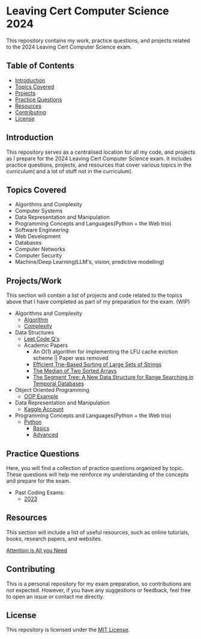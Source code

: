 # Leaving Cert Computer Science 2024

This repository contains my work, practice questions, and projects related to the 2024 Leaving Cert Computer Science exam.

## Table of Contents

- [Introduction](#introduction)
- [Topics Covered](#topics-covered)
- [Projects](#projects)
- [Practice Questions](#practice-questions)
- [Resources](#resources)
- [Contributing](#contributing)
- [License](#license)

## Introduction

This repository serves as a centralised location for all my code, and projects as I prepare for the 2024 Leaving Cert Computer Science exam. It includes practice questions, projects, and resources that cover various topics in the curriculum( and a lot of stuff not in the curriculum).

## Topics Covered

- Algorithms and Complexity
- Computer Systems
- Data Representation and Manipulation
- Programming Concepts and Languages(Python + the Web trio)
- Software Engineering
- Web Development
- Databases
- Computer Networks
- Computer Security
- Machine/Deep Learning(LLM's, vision, predictive modelling)

## Projects/Work

This section will contain a list of projects and code related to the topics above that I have completed as part of my preparation for the exam. (WIP)

- Algorithms and Complexity
  - [Algorithm](Algorithms)
  - [Complexity](Complexity)
- Data Structures
  - [Leet Code Q's](Data_Structures)
  - Academic Papers
    - An O(1) algorithm for implementing the LFU cache eviction scheme || Paper was removed
    - [Efficient Trie-Based Sorting of Large Sets of Strings](https://dl.acm.org/doi/10.5555/314161.314321)
    - [The Median of Two Sorted Arrays](https://dl.acm.org/doi/10.1145/6617.6628)
    - [The Segment Tree: A New Data Structure for Range Searching in Temporal Databases](https://dl.acm.org/doi/10.1145/115790.115816)
- Object Oriented Programming
   - [OOP Example](OOP.py)
- Data Representation and Manipulation
  - [Kaggle Account](https://www.kaggle.com/adamsmyth)
- Programming Concepts and Languages(Python + the Web trio)
  - [Python](Python_Concepts)
     - [Basics](Python/P_C.py)
     - [Advanced](Python/P_C2.py)


## Practice Questions

Here, you will find a collection of practice questions organized by topic. These questions will help me reinforce my understanding of the concepts and prepare for the exam.

- Past Coding Exams:
  - [2023](LCCS_PQ/2023)
    
## Resources

This section will include a list of useful resources, such as online tutorials, books, research papers, and websites.

[Attention is All you Need](https://proceedings.neurips.cc/paper_files/paper/2017/file/3f5ee243547dee91fbd053c1c4a845aa-Paper.pdf)

## Contributing

This is a personal repository for my exam preparation, so contributions are not expected. However, if you have any suggestions or feedback, feel free to open an issue or contact me directly.

## License

This repository is licensed under the [MIT License](LICENSE).

